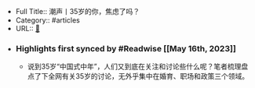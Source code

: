 - Full Title:: 潮声丨35岁的你，焦虑了吗？
- Category:: #articles
- URL:: [🔗](https://tianmunews.com/news.html?id=2385952)
- ### Highlights first synced by #Readwise [[May 16th, 2023]]
    - 说到35岁“中国式中年”，人们又到底在关注和讨论些什么呢？笔者梳理盘点了下全网有关35岁的讨论，无外乎集中在婚育、职场和政策三个领域。
